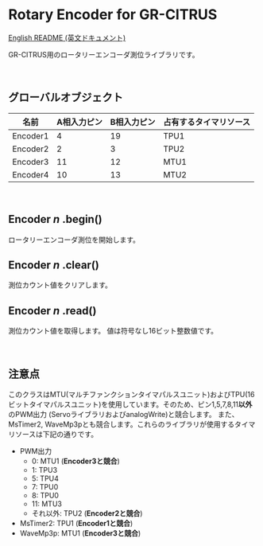 # Rotary Encoder for GR-CITRUS

[English README (英文ドキュメント)](README.md)

GR-CITRUS用のロータリーエンコーダ測位ライブラリです。

<br>

## グローバルオブジェクト

| 名前 |  A相入力ピン | B相入力ピン | 占有するタイマリソース |
| ---- | ---- | ---- | ---- |
| Encoder1 |  4 | 19 | TPU1 |
| Encoder2 |  2 |  3 | TPU2 |
| Encoder3 | 11 | 12 | MTU1 |
| Encoder4 | 10 | 13 | MTU2 |

<br>

## Encoder *n* .begin()
ロータリーエンコーダ測位を開始します。

## Encoder *n* .clear()
測位カウント値をクリアします。

## Encoder *n* .read()
測位カウント値を取得します。
値は符号なし16ビット整数値です。

<br>

## 注意点
このクラスはMTU(マルチファンクションタイマパルスユニット)およびTPU(16ビットタイマパルスユニット)を使用しています。そのため、ピン1,5,7,8,11**以外**のPWM出力 (ServoライブラリおよびanalogWrite)と競合します。 また、MsTimer2, WaveMp3pとも競合します。これらのライブラリが使用するタイマリソースは下記の通りです。

- PWM出力
    - 0: MTU1 (**Encoder3と競合**)
    - 1: TPU3
    - 5: TPU4
    - 7: TPU0
    - 8: TPU0
    - 11: MTU3
    - それ以外: TPU2 (**Encoder2と競合**)
- MsTimer2: TPU1 (**Encoder1と競合**)
- WaveMp3p: MTU1 (**Encoder3と競合**)